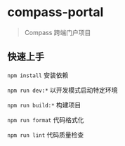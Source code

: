 # compass-portal
> Compass 跨端门户项目

## 快速上手

`npm install` 安装依赖

`npm run dev:*` 以开发模式启动特定环境

`npm run build:*` 构建项目

`npm run format` 代码格式化

`npm run lint` 代码质量检查
